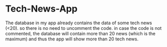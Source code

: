 # Tech-News-App
The database in my app already contains the data of some tech news (<20). so there is no need to uncomment the code. in case the code is not commented, the database will contain more than 20 news (which is the maximum) and thus the app will show more than 20 tech news. 

